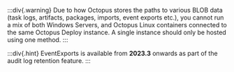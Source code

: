 :::div{.warning}
Due to how Octopus stores the paths to various BLOB data (task logs, artifacts, packages, imports, event exports etc.), you cannot run a mix of both Windows Servers, and Octopus Linux containers connected to the same Octopus Deploy instance.  A single instance should only be hosted using one method.
:::

:::div{.hint}
EventExports is available from **2023.3** onwards as part of the audit log retention feature.
:::